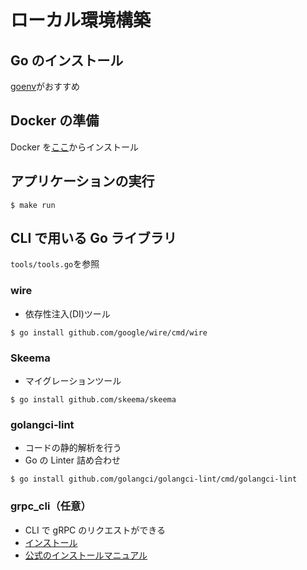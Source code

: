 # ローカル環境構築

## Go のインストール

[goenv](https://qiita.com/koralle/items/7a16772ad1d2e2e34682)がおすすめ

## Docker の準備

Docker を[ここ](https://www.docker.com/get-started)からインストール

## アプリケーションの実行

```
$ make run
```

## CLI で用いる Go ライブラリ

`tools/tools.go`を参照

### wire

- 依存性注入(DI)ツール

```
$ go install github.com/google/wire/cmd/wire
```

### Skeema

- マイグレーションツール

```
$ go install github.com/skeema/skeema
```

### golangci-lint

- コードの静的解析を行う
- Go の Linter 詰め合わせ

```
$ go install github.com/golangci/golangci-lint/cmd/golangci-lint
```

### grpc_cli（任意）

- CLI で gRPC のリクエストができる
- [インストール](https://qiita.com/jackchuka/items/2072191efccec8a2d859)
- [公式のインストールマニュアル](https://github.com/grpc/grpc/blob/master/doc/command_line_tool.md)

